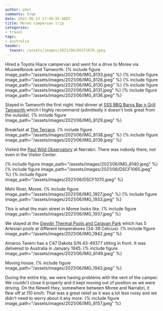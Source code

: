 ```yaml
---
author: phwl
comments: true
date: 2021-06-23 17:49:55 AEDT
title: Moree campervan trip
categories:
- travel
tags:
- australia
header:
  teaser: /assets/images/2021/06/DSCF1070.jpeg
---
```

Hired a Toyota Hiace campervan and went for a drive to Moree via
Muswellbrook and Tamworth.
{% include figure image_path="/assets/images/2021/06/IMG_8133.jpeg" %}
{% include figure image_path="/assets/images/2021/06/IMG_8126.jpeg" %}
{% include figure image_path="/assets/images/2021/06/IMG_8130.jpeg" %}
{% include figure image_path="/assets/images/2021/06/IMG_8131.jpeg" %}
{% include figure image_path="/assets/images/2021/06/IMG_8136.jpeg" %}

Stayed in Tamworth the first night. Had dinner at [SSS BBQ Barns Bar n Grill Tamworth ](https://www.facebook.com/sssbbq/) which I highly recommend (admittedly it doesn't look great from the outside).
{% include figure image_path="/assets/images/2021/06/IMG_8129.jpeg" %}


Breakfast at [The Terrace](https://m.facebook.com/profile.php?id=316126595578323).
{% include figure image_path="/assets/images/2021/06/IMG_8138.jpeg" %}
{% include figure image_path="/assets/images/2021/06/IMG_8139.jpeg" %}

Visited the [Paul Wild Observatory](https://www.narrabri.atnf.csiro.au/)
at Narrabri. There was nobody there, not even in the Visitor Center.

{% include figure image_path="/assets/images/2021/06/IMG_8140.jpeg" %}
{% include figure image_path="/assets/images/2021/06/DSCF1065.jpeg" %}
{% include figure image_path="/assets/images/2021/06/DSCF1070.jpeg" %}

Mehi River, Moree.
{% include figure image_path="/assets/images/2021/06/IMG_1927.jpeg" %}
{% include figure image_path="/assets/images/2021/06/IMG_1933.jpeg" %}

This is what the main street in Moree looks like.
{% include figure image_path="/assets/images/2021/06/IMG_1937.jpeg" %}

We stayed at the [Gwydir Thermal Pools and Caravan Park](https://www.gwydircarapark.com.au/) which has 5 Artesian pools at different temperatures (34-39 Celcius).
{% include figure image_path="/assets/images/2021/06/IMG_1942.jpeg" %}

Amaroo Tavern has a C47 Dakota S/N 43-49377 sitting in front. It was delivered to Australia in January 1945.
{% include figure image_path="/assets/images/2021/06/IMG_8149.jpeg" %}

Moving house.
{% include figure image_path="/assets/images/2021/06/IMG_1943.jpeg" %}

During the entire trip, we were having problems with the vent of the 
camper. We couldn't close it properly and it kept moving out of position 
as we were driving. On the Newell Hwy, somewhere between Moree and Narrabri,
it flew off at 110 km/h. That was a great relief as it was a lot
less noisy and we didn't need to worry about it any more.
{% include figure image_path="/assets/images/2021/06/IMG_8157.jpeg" %}

